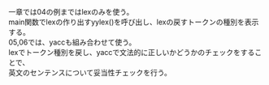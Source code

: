 一章では04の例まではlexのみを使う。  
main関数でlexの作り出すyylex()を呼び出し、lexの戻すトークンの種別を表示する。  
05,06では、yaccも組み合わせて使う。  
lexでトークン種別を戻し、yaccで文法的に正しいかどうかのチェックをすることで、  
英文のセンテンスについて妥当性チェックを行う。  
